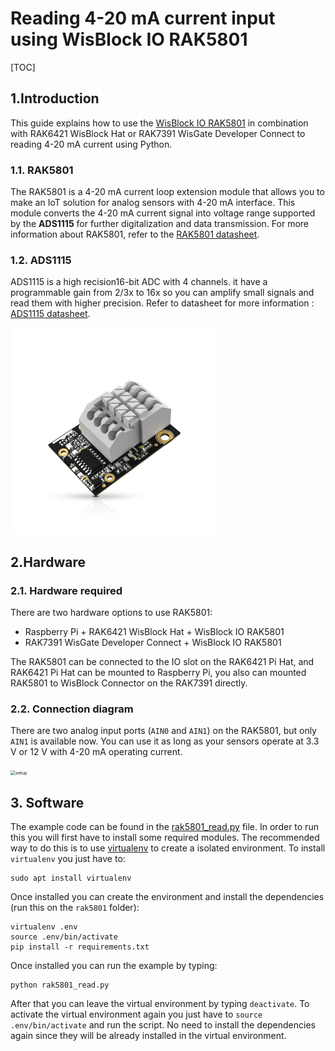 # Reading 4-20 mA current input using WisBlock IO RAK5801

[TOC]

## 1.Introduction

This guide explains how to use the [WisBlock IO RAK5801](https://store.rakwireless.com/products/rak5801-4-20ma-interface) in combination with RAK6421 WisBlock Hat or RAK7391 WisGate Developer Connect to reading 4-20 mA current using Python.

### 1.1. RAK5801

The RAK5801 is a 4-20 mA current loop extension module that allows you to make an IoT solution for analog sensors with 4-20 mA interface. This module converts the 4-20 mA current signal into voltage range supported by the **ADS1115**  for further digitalization and data transmission.  For more information about RAK5801, refer to the [RAK5801 datasheet](https://docs.rakwireless.com/Product-Categories/WisBlock/RAK5801/Datasheet/).

### 1.2. ADS1115

ADS1115 is a high recision16-bit ADC with 4 channels. it have a programmable gain from 2/3x to 16x so you can amplify small signals and read them with higher precision. Refer to datasheet for more information : [ADS1115 datasheet](https://cdn-shop.adafruit.com/datasheets/ads1115.pdf).

<img src="assets/RAK5801.png" alt="RAK5801" style="zoom: 33%;" />

## 2.Hardware

### 2.1. Hardware required 

There are two hardware options to use RAK5801:

- Raspberry Pi + RAK6421 WisBlock Hat + WisBlock IO RAK5801
- RAK7391 WisGate Developer Connect + WisBlock IO RAK5801

The RAK5801 can be connected to the IO slot on the RAK6421 Pi Hat, and RAK6421 Pi Hat can be mounted to Raspberry Pi,  you also can mounted RAK5801 to WisBlock Connector on the RAK7391 directly.

### 2.2. Connection diagram

There are two  analog input ports (`AIN0` and `AIN1`) on the RAK5801, but only `AIN1` is available now.  You can use it as long as your sensors operate at 3.3 V or 12 V with 4-20 mA operating current.

<img src="C:\Users\xikai\Desktop\assets\setup.jpg" alt="setup" style="zoom:50%;" />

## 3. Software

The example code can be found in the [rak5801_read.py](rak5801_read.py) file. In order to run this you will first have to install some required modules. The recommended way to do this is to use [virtualenv](https://virtualenv.pypa.io/en/latest/) to create a isolated environment. To install `virtualenv` you just have to:

```
sudo apt install virtualenv
```

Once installed you can create the environment and install the dependencies (run this on the `rak5801` folder):

```
virtualenv .env
source .env/bin/activate
pip install -r requirements.txt
```

Once installed you can run the example by typing:

```
python rak5801_read.py
```

After that you can leave the virtual environment by typing `deactivate`. To activate the virtual environment again you just have to `source .env/bin/activate` and run the script. No need to install the dependencies again since they will be already installed in the virtual environment.
